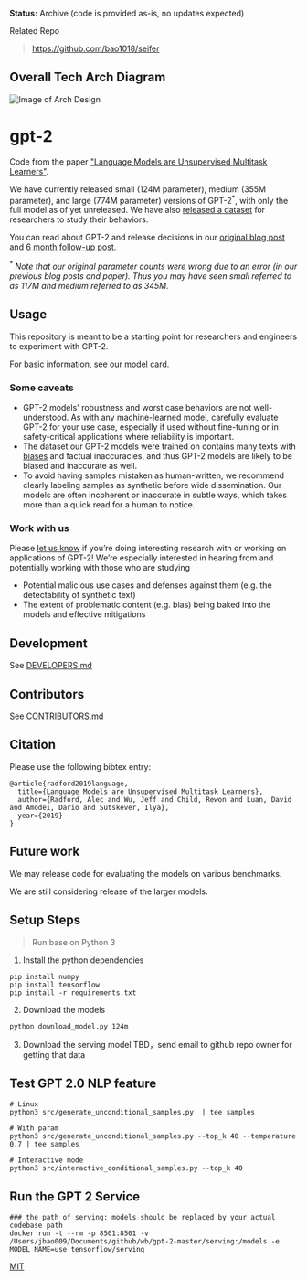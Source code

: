 **Status:** Archive (code is provided as-is, no updates expected)

Related Repo
> https://github.com/bao1018/seifer


## Overall Tech Arch Diagram

![Image of Arch Design](https://i.imgur.com/I1Y3GiG.png)

# gpt-2

Code from the paper ["Language Models are Unsupervised Multitask Learners"](https://d4mucfpksywv.cloudfront.net/better-language-models/language-models.pdf).

We have currently released small (124M parameter), medium (355M parameter), and large (774M parameter) versions of GPT-2<sup>*</sup>, with only the full model as of yet unreleased.  We have also [released a dataset](https://github.com/openai/gpt-2-output-dataset) for researchers to study their behaviors.

You can read about GPT-2 and release decisions in our [original blog post](https://blog.openai.com/better-language-models/) and [6 month follow-up post](https://openai.com/blog/gpt-2-6-month-follow-up/).

<sup>*</sup> *Note that our original parameter counts were wrong due to an error (in our previous blog posts and paper).  Thus you may have seen small referred to as 117M and medium referred to as 345M.*

## Usage

This repository is meant to be a starting point for researchers and engineers to experiment with GPT-2.

For basic information, see our [model card](./model_card.md).

### Some caveats

- GPT-2 models' robustness and worst case behaviors are not well-understood.  As with any machine-learned model, carefully evaluate GPT-2 for your use case, especially if used without fine-tuning or in safety-critical applications where reliability is important.
- The dataset our GPT-2 models were trained on contains many texts with [biases](https://twitter.com/TomerUllman/status/1101485289720242177) and factual inaccuracies, and thus GPT-2 models are likely to be biased and inaccurate as well.
- To avoid having samples mistaken as human-written, we recommend clearly labeling samples as synthetic before wide dissemination.  Our models are often incoherent or inaccurate in subtle ways, which takes more than a quick read for a human to notice.

### Work with us

Please [let us know](mailto:languagequestions@openai.com) if you’re doing interesting research with or working on applications of GPT-2!  We’re especially interested in hearing from and potentially working with those who are studying
- Potential malicious use cases and defenses against them (e.g. the detectability of synthetic text)
- The extent of problematic content (e.g. bias) being baked into the models and effective mitigations

## Development

See [DEVELOPERS.md](./DEVELOPERS.md)

## Contributors

See [CONTRIBUTORS.md](./CONTRIBUTORS.md)

## Citation

Please use the following bibtex entry:
```
@article{radford2019language,
  title={Language Models are Unsupervised Multitask Learners},
  author={Radford, Alec and Wu, Jeff and Child, Rewon and Luan, David and Amodei, Dario and Sutskever, Ilya},
  year={2019}
}
```

## Future work

We may release code for evaluating the models on various benchmarks.

We are still considering release of the larger models.


## Setup Steps

> Run base on Python 3

1. Install the python dependencies
```shell
pip install numpy
pip install tensorflow
pip install -r requirements.txt
```
2. Download the models

```shell
python download_model.py 124m
```
3. Download the serving model
TBD，send email to github repo owner for getting that data


## Test GPT 2.0 NLP feature

```shell
# Linux
python3 src/generate_unconditional_samples.py  | tee samples

# With param 
python3 src/generate_unconditional_samples.py --top_k 40 --temperature 0.7 | tee samples

# Interactive mode
python3 src/interactive_conditional_samples.py --top_k 40

```

## Run the GPT 2 Service

```shell
### the path of serving: models should be replaced by your actual codebase path
docker run -t --rm -p 8501:8501 -v /Users/jbao009/Documents/github/wb/gpt-2-master/serving:/models -e MODEL_NAME=use tensorflow/serving
```









[MIT](./LICENSE)
